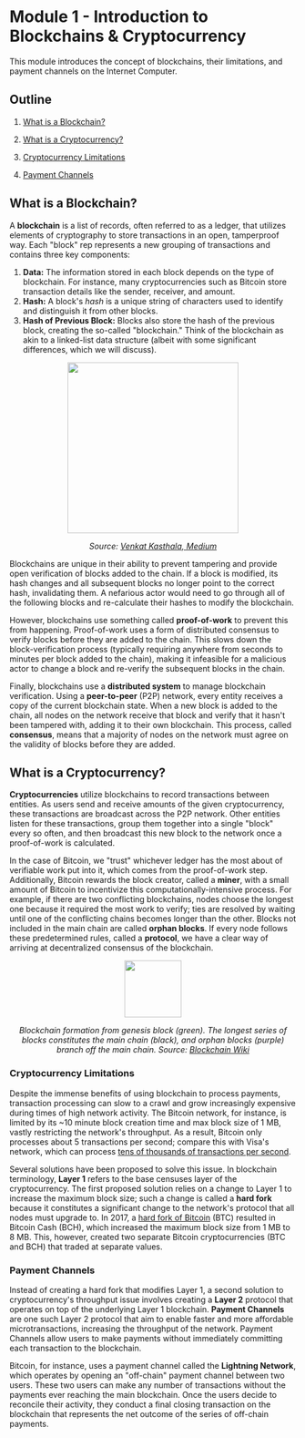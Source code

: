 # Module 1 - Introduction to Blockchains & Cryptocurrency

This module introduces the concept of blockchains, their limitations, and payment channels on the Internet Computer.

## Outline

1. [What is a Blockchain?](#What-is-a-Blockchain?)

2. [What is a Cryptocurrency?](#What-is-a-Cryptocurrency?)
3. [Cryptocurrency Limitations](#Cryptocurrency-Limitations)
4. [Payment Channels](#Payment-Channels)

## What is a Blockchain?

A **blockchain** is a list of records, often referred to as a ledger, that utilizes elements of cryptography to store transactions in an open, tamperproof way. Each "block" rep represents a new grouping of transactions and contains three key components:

1. **Data:** The information stored in each block depends on the type of blockchain. For instance, many cryptocurrencies such as Bitcoin store transaction details like the sender, receiver, and amount. 
2. **Hash:** A block's *hash* is a unique string of characters used to identify and distinguish it from other blocks.
3. **Hash of Previous Block:** Blocks also store the hash of the previous block, creating the so-called "blockchain." Think of the blockchain as akin to a linked-list data structure (albeit with some significant differences, which we will discuss). 

<p align="center"><img src="https://miro.medium.com/max/977/1*mNdCyhj2WRSzmgTOVztaUg.png" height="300"/> </p>

<p align="center"> <i>Source: <a href="https://medium.com/swlh/blockchain-characteristics-and-its-suitability-as-a-technical-solution-bd65fc2c1ad1">Venkat Kasthala, Medium</a></i></p>

Blockchains are unique in their ability to prevent tampering and provide open verification of blocks added to the chain. If a block is modified, its hash changes and all subsequent blocks no longer point to the correct hash, invalidating them. A nefarious actor would need to go through all of the following blocks and re-calculate their hashes to modify the blockchain.

However, blockchains use something called **proof-of-work** to prevent this from happening. Proof-of-work uses a form of distributed consensus to verify blocks before they are added to the chain. This slows down the block-verification process (typically requiring anywhere from seconds to minutes per block added to the chain), making it infeasible for a malicious actor to change a block and re-verify the subsequent blocks in the chain.

Finally, blockchains use a **distributed system** to manage blockchain verification. Using a **peer-to-peer** (P2P) network, every entity receives a copy of the current blockchain state. When a new block is added to the chain, all nodes on the network receive that block and verify that it hasn't been tampered with, adding it to their own blockchain. This process, called **consensus**, means that a majority of nodes on the network must agree on the validity of blocks before they are added.

## What is a Cryptocurrency?

**Cryptocurrencies** utilize blockchains to record transactions between entities. As users send and receive amounts of the given cryptocurrency, these transactions are broadcast across the P2P network. Other entities listen for these transactions, group them together into a single "block" every so often, and then broadcast this new block to the network once a proof-of-work is calculated. 

In the case of Bitcoin, we "trust" whichever ledger has the most about of verifiable work put into it, which comes from the proof-of-work step. Additionally, Bitcoin rewards the block creator, called a **miner**, with a small amount of Bitcoin to incentivize this computationally-intensive process. For example, if there are two conflicting blockchains, nodes choose the longest one because it required the most work to verify; ties are resolved by waiting until one of the conflicting chains becomes longer than the other. Blocks not included in the main chain are called **orphan blocks**. If every node follows these predetermined rules, called a **protocol**, we have a clear way of arriving at decentralized consensus of the blockchain.

<p align="center"><img src="images/blockchain.png" width="100"/></p>

<p align="center"> <i>Blockchain formation from genesis block (green). The longest series of blocks constitutes the main chain (black), and orphan blocks (purple) branch off the main chain. Source: <a href="https://en.wikipedia.org/wiki/Blockchain">Blockchain Wiki</a></i></p>

### Cryptocurrency Limitations

Despite the immense benefits of using blockchain to process payments, transaction processing can slow to a crawl and grow increasingly expensive during times of high network activity. The Bitcoin network, for instance, is limited by its ~10 minute block creation time and max block size of 1 MB, vastly restricting the network's throughput. As a result, Bitcoin only processes about 5 transactions per second; compare this with Visa's network, which can process [tens of thousands of transactions per second](https://usa.visa.com/dam/VCOM/download/corporate/media/visanet-technology/aboutvisafactsheet.pdf). 

Several solutions have been proposed to solve this issue. In blockchain terminology, **Layer 1** refers to the base censuses layer of the cryptocurrency. The first proposed solution relies on a change to Layer 1 to increase the maximum block size; such a change is called a **hard fork** because it constitutes a significant change to the network's protocol that all nodes must upgrade to. In 2017, a [hard fork of Bitcoin](https://www.investopedia.com/tech/history-bitcoin-hard-forks/) (BTC) resulted in Bitcoin Cash (BCH), which increased the maximum block size from 1 MB to 8 MB. This, however, created two separate Bitcoin cryptocurrencies (BTC and BCH) that traded at separate values. 

### Payment Channels

Instead of creating a hard fork that modifies Layer 1, a second solution to cryptocurrency's throughput issue involves creating a **Layer 2** protocol that operates on top of the underlying Layer 1 blockchain. **Payment Channels** are one such Layer 2 protocol that aim to enable faster and more affordable microtransactions, increasing the throughput of the network. Payment Channels allow users to make payments without immediately committing each transaction to the blockchain. 

Bitcoin, for instance, uses a payment channel called the **Lightning Network**, which operates by opening an "off-chain" payment channel between two users. These two users can make any number of transactions without the payments ever reaching the main blockchain. Once the users decide to reconcile their activity, they conduct a final closing transaction on the blockchain that represents the net outcome of the series of off-chain payments.  

